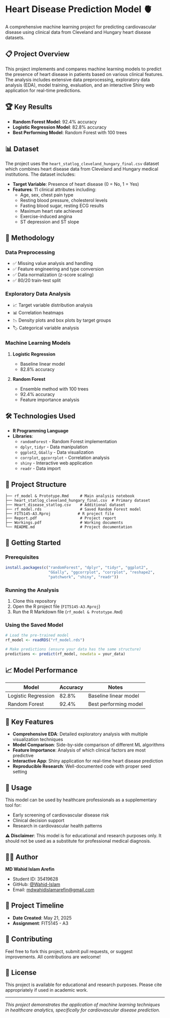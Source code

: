 # Heart Disease Prediction Model 🫀

A comprehensive machine learning project for predicting cardiovascular disease using clinical data from Cleveland and Hungary heart disease datasets.

## 📋 Project Overview

This project implements and compares machine learning models to predict the presence of heart disease in patients based on various clinical features. The analysis includes extensive data preprocessing, exploratory data analysis (EDA), model training, evaluation, and an interactive Shiny web application for real-time predictions.

## 🏆 Key Results

- **Random Forest Model**: 92.4% accuracy
- **Logistic Regression Model**: 82.8% accuracy
- **Best Performing Model**: Random Forest with 100 trees

## 📊 Dataset

The project uses the `heart_statlog_cleveland_hungary_final.csv` dataset which combines heart disease data from Cleveland and Hungary medical institutions. The dataset includes:

- **Target Variable**: Presence of heart disease (0 = No, 1 = Yes)
- **Features**: 11 clinical attributes including:
  - Age, sex, chest pain type
  - Resting blood pressure, cholesterol levels
  - Fasting blood sugar, resting ECG results
  - Maximum heart rate achieved
  - Exercise-induced angina
  - ST depression and ST slope

## 🔬 Methodology

### Data Preprocessing
- ✅ Missing value analysis and handling
- ✅ Feature engineering and type conversion
- ✅ Data normalization (z-score scaling)
- ✅ 80/20 train-test split

### Exploratory Data Analysis
- 📈 Target variable distribution analysis
- 📊 Correlation heatmaps
- 📉 Density plots and box plots by target groups
- 🏷️ Categorical variable analysis

### Machine Learning Models
1. **Logistic Regression**
   - Baseline linear model
   - 82.8% accuracy
   
2. **Random Forest**
   - Ensemble method with 100 trees
   - 92.4% accuracy
   - Feature importance analysis

## 🛠️ Technologies Used

- **R Programming Language**
- **Libraries**:
  - `randomForest` - Random Forest implementation
  - `dplyr`, `tidyr` - Data manipulation
  - `ggplot2`, `GGally` - Data visualization
  - `corrplot`, `ggcorrplot` - Correlation analysis
  - `shiny` - Interactive web application
  - `readr` - Data import

## 📁 Project Structure

```
├── rf_model & Prototype.Rmd     # Main analysis notebook
├── heart_statlog_cleveland_hungary_final.csv  # Primary dataset
├── Heart_disease_statlog.csv    # Additional dataset
├── rf_model.rds                 # Saved Random Forest model
├── FIT5145-A3.Rproj            # R project file
├── Report.pdf                   # Project report
├── Workings.pdf                 # Working documents
└── README.md                    # Project documentation
```

## 🚀 Getting Started

### Prerequisites
```r
install.packages(c("randomForest", "dplyr", "tidyr", "ggplot2", 
                   "GGally", "ggcorrplot", "corrplot", "reshape2", 
                   "patchwork", "shiny", "readr"))
```

### Running the Analysis
1. Clone this repository
2. Open the R project file (`FIT5145-A3.Rproj`)
3. Run the R Markdown file (`rf_model & Prototype.Rmd`)

### Using the Saved Model
```r
# Load the pre-trained model
rf_model <- readRDS("rf_model.rds")

# Make predictions (ensure your data has the same structure)
predictions <- predict(rf_model, newdata = your_data)
```

## 📈 Model Performance

| Model | Accuracy | Notes |
|-------|----------|-------|
| Logistic Regression | 82.8% | Baseline linear model |
| Random Forest | 92.4% | Best performing model |

## 🎯 Key Features

- **Comprehensive EDA**: Detailed exploratory analysis with multiple visualization techniques
- **Model Comparison**: Side-by-side comparison of different ML algorithms
- **Feature Importance**: Analysis of which clinical factors are most predictive
- **Interactive App**: Shiny application for real-time heart disease prediction
- **Reproducible Research**: Well-documented code with proper seed setting

## 📝 Usage

This model can be used by healthcare professionals as a supplementary tool for:
- Early screening of cardiovascular disease risk
- Clinical decision support
- Research in cardiovascular health patterns

**⚠️ Disclaimer**: This model is for educational and research purposes only. It should not be used as a substitute for professional medical diagnosis.

## 👨‍💻 Author

**MD Wahid Islam Arefin**
- Student ID: 35419628
- GitHub: [@Wahid-Islam](https://github.com/Wahid-Islam)
- Email: mdwahidislamarefin@gmail.com

## 📅 Project Timeline

- **Date Created**: May 21, 2025
- **Assignment**: FIT5145 - A3

## 🤝 Contributing

Feel free to fork this project, submit pull requests, or suggest improvements. All contributions are welcome!

## 📄 License

This project is available for educational and research purposes. Please cite appropriately if used in academic work.

---

*This project demonstrates the application of machine learning techniques in healthcare analytics, specifically for cardiovascular disease prediction.*